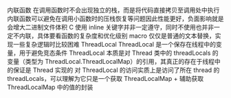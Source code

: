 内联函数
在调用函数时不会出现独立的栈，而是将代码直接拷贝至调用处中执行
内联函数可以避免在调用小函数时的压栈恢复等问题因此性能更好，负面影响就是会增大二进制文件体积
C 使用 inline 关键字并非一定遵守，同时不使用也并非一定不内联，具体要看函数的复杂度和优化级别
macro 仅仅是普通的文本替换，实现一些复杂逻辑时比较困难
ThreadLocal
ThreadLocal 是一个保存在线程中的变量，用于避免竞态条件
ThreadLocal 本质是对 Thread 类中的 threadLocals 的变量（类型为 ThreadLocal.ThreadLocalMap）的引用，其真正的存在于线程中的保证是 Thread 实现的
对 ThreadLocal 的访问实质上是访问了所在 thread 的 threadLocals，可以理解为它只是一个获取 ThreadLocalMap + 辅助获取 ThreadLocalMap 中的值的封装
